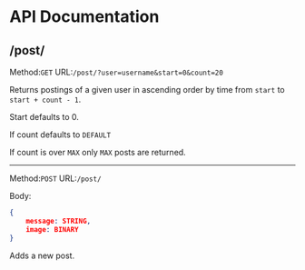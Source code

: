 # API Documentation
## /post/
Method:`GET` URL:`/post/?user=username&start=0&count=20`

Returns postings of a given user in ascending order by time from `start` to
`start + count - 1`.

Start defaults to 0.

If count defaults to `DEFAULT`

If count is over `MAX` only `MAX` posts are returned.

------------------------------------------------------------------------

Method:`POST` URL:`/post/`

Body:

``` json
{
    message: STRING,
    image: BINARY
}
```

Adds a new post.
